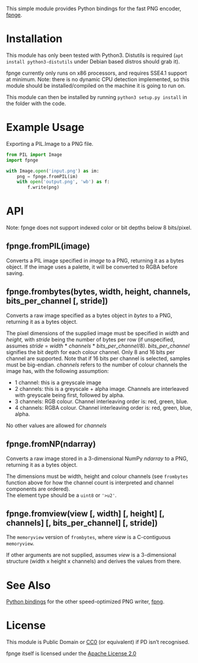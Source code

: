 This simple module provides Python bindings for the fast PNG encoder, [fpnge](https://github.com/animetosho/fpnge).

# Installation

This module has only been tested with Python3. Distutils is required (`apt install python3-distutils` under Debian based distros should grab it).

fpnge currently only runs on x86 processors, and requires SSE4.1 support at minimum.
Note: there is no dynamic CPU detection implemented, so this module should be installed/compiled on the machine it is going to run on.

This module can then be installed by running `python3 setup.py install` in the folder with the code.

# Example Usage

Exporting a PIL.Image to a PNG file.

```python
from PIL import Image
import fpnge

with Image.open('input.png') as im:
	png = fpnge.fromPIL(im)
	with open('output.png', 'wb') as f:
		f.write(png)
```

API
===

Note: fpnge does not support indexed color or bit depths below 8 bits/pixel.

fpnge.fromPIL(image)
------------------------------------------------------------------

Converts a PIL image specified in *image* to a PNG, returning it as a bytes object. If the image uses a palette, it will be converted to RGBA before saving.

fpnge.frombytes(bytes, width, height, channels, bits_per_channel [, stride])
--------------------------------------------------------------------------------

Converts a raw image specified as a bytes object in *bytes* to a PNG, returning it as a bytes object.

The pixel dimensions of the supplied image must be specified in *width* and *height,* with *stride* being the number of bytes per row (if unspecified, assumes *stride* = *width* \* *channels* \* *bits_per_channel*/8).
*bits_per_channel* signifies the bit depth for each colour channel. Only 8 and 16 bits per channel are supported. Note that if 16 bits per channel is selected, samples must be big-endian.
*channels* refers to the number of colour channels the image has, with the following assumption:

* 1 channel: this is a greyscale image
* 2 channels: this is a greyscale + alpha image. Channels are interleaved with greyscale being first, followed by alpha.
* 3 channels: RGB colour. Channel interleaving order is: red, green, blue.
* 4 channels: RGBA colour. Channel interleaving order is: red, green, blue, alpha.

No other values are allowed for *channels*

fpnge.fromNP(ndarray)
--------------------------------------------------------------------------------

Converts a raw image stored in a 3-dimensional NumPy *ndarray* to a PNG, returning it as a bytes object.

The dimensions must be width, height and colour channels (see `frombytes` function above for how the channel count is interpreted and channel components are ordered).  
The element type should be a `uint8` or `'>u2'`.

## fpnge.fromview(view [, width] [, height] [, channels] [, bits_per_channel] [, stride])

The `memoryview` version of `frombytes`, where *view* is a C-contiguous `memoryview`.

If other arguments are not supplied, assumes *view* is a 3-dimensional structure (width x height x channels) and derives the values from there.

# See Also

[Python bindings](https://github.com/qrmt/fpng-python) for the other speed-optimized PNG writer, [fpng](https://github.com/richgel999/fpng).

License
=======

This module is Public Domain or [CC0](https://creativecommons.org/publicdomain/zero/1.0/legalcode) (or equivalent) if PD isn’t recognised.

fpnge itself is licensed under the [Apache License 2.0](http://www.apache.org/licenses/LICENSE-2.0)